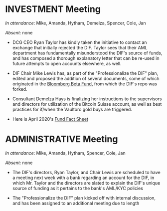 # INVESTMENT Meeting

*In attendance*: Mike, Amanda, Hytham, Demelza, Spencer, Cole, Jan

*Absent*: none

- DCG CEO Ryan Taylor has kindly taken the initiative to contact an exchange that initially rejected the DIF. Taylor sees that their AML department has fundamentally misunderstood the DIF's source of funds, and has composed a thorough explanatory letter that can be re-used in future attempts to open accounts elsewhere, as well.

- DIF Chair Mike Lewis has, as part of the "Professionalize the DIF" plan, edited and proposed the addition of several documents, some of which originated in the [Bloomberg Beta Fund](https://github.com/Bloomberg-Beta), from which the DIF's repo was forked. 

- Consultant Demelza Hays is finalizing her instructions to the supervisors and directors for utilization of the Bitcoin Suisse account, as well as best practices for if/when the Vaultoro gold buys are triggered.

- Here is April 2020's [Fund Fact Sheet](https://photos.google.com/u/2/photo/AF1QipPjvowLI2G2VF3MalrfBK5LCOYUcR3jBDzrV8mY)

# ADMINISTRATIVE Meeting

*In attendance*: Mike, Amanda, Hytham, Spencer, Cole, Jan

*Absent*: none

- The DIF's directors, Ryan Taylor, and Chair Lewis are scheduled to have a meeting next week with a bank regarding an account for the DIF, in which Mr. Taylor and the directors are slated to explain the DIF's unique source of funding as it pertains to the bank's AML/KYC policies

- The "Professionalize the DIF" plan kicked off with internal discussion, and has been assigned to an additional meeting due to length
